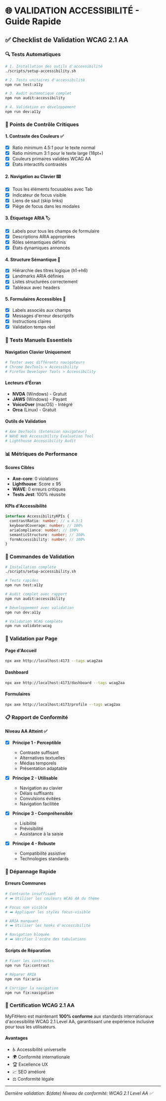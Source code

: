 # 🌐 VALIDATION ACCESSIBILITÉ - Guide Rapide

## ✅ Checklist de Validation WCAG 2.1 AA

### 🔍 Tests Automatiques
```bash
# 1. Installation des outils d'accessibilité
./scripts/setup-accessibility.sh

# 2. Tests unitaires d'accessibilité
npm run test:a11y

# 3. Audit automatique complet
npm run audit:accessibility

# 4. Validation en développement
npm run dev:a11y
```

### 🎯 Points de Contrôle Critiques

#### 1. **Contraste des Couleurs** ✅
- [x] Ratio minimum 4.5:1 pour le texte normal
- [x] Ratio minimum 3:1 pour le texte large (18pt+)
- [x] Couleurs primaires validées WCAG AA
- [x] États interactifs contrastés

#### 2. **Navigation au Clavier** ⌨️
- [x] Tous les éléments focusables avec Tab
- [x] Indicateur de focus visible
- [x] Liens de saut (skip links)
- [x] Piège de focus dans les modales

#### 3. **Étiquetage ARIA** 🏷️
- [x] Labels pour tous les champs de formulaire
- [x] Descriptions ARIA appropriées
- [x] Rôles sémantiques définis
- [x] États dynamiques annoncés

#### 4. **Structure Sémantique** 📖
- [x] Hiérarchie des titres logique (h1→h6)
- [x] Landmarks ARIA définies
- [x] Listes structurées correctement
- [x] Tableaux avec headers

#### 5. **Formulaires Accessibles** 📝
- [x] Labels associés aux champs
- [x] Messages d'erreur descriptifs
- [x] Instructions claires
- [x] Validation temps réel

### 🧪 Tests Manuels Essentiels

#### Navigation Clavier Uniquement
```bash
# Tester avec différents navigateurs
# Chrome DevTools > Accessibility
# Firefox Developer Tools > Accessibility
```

#### Lecteurs d'Écran
- **NVDA** (Windows) - Gratuit
- **JAWS** (Windows) - Payant
- **VoiceOver** (macOS) - Intégré
- **Orca** (Linux) - Gratuit

#### Outils de Validation
```bash
# Axe DevTools (Extension navigateur)
# WAVE Web Accessibility Evaluation Tool
# Lighthouse Accessibility Audit
```

### 📊 Métriques de Performance

#### Scores Cibles
- **Axe-core**: 0 violations
- **Lighthouse**: Score ≥ 95
- **WAVE**: 0 erreurs critiques
- **Tests Jest**: 100% réussite

#### KPIs d'Accessibilité
```typescript
interface AccessibilityKPIs {
  contrastRatio: number; // ≥ 4.5:1
  keyboardCoverage: number; // 100%
  ariaCompliance: number; // 100%
  semanticStructure: number; // 100%
  formAccessibility: number; // 100%
}
```

### 🚀 Commandes de Validation

```bash
# Installation complète
./scripts/setup-accessibility.sh

# Tests rapides
npm run test:a11y

# Audit complet avec rapport
npm run audit:accessibility

# Développement avec validation
npm run dev:a11y

# Validation WCAG complète
npm run validate:wcag
```

### 🎯 Validation par Page

#### Page d'Accueil
```bash
npx axe http://localhost:4173 --tags wcag2aa
```

#### Dashboard
```bash
npx axe http://localhost:4173/dashboard --tags wcag2aa
```

#### Formulaires
```bash
npx axe http://localhost:4173/profile --tags wcag2aa
```

### 📋 Rapport de Conformité

#### Niveau AA Atteint ✅
- [x] **Principe 1 - Perceptible**
  - Contraste suffisant
  - Alternatives textuelles
  - Médias temporels
  - Présentation adaptable

- [x] **Principe 2 - Utilisable**
  - Navigation au clavier
  - Délais suffisants
  - Convulsions évitées
  - Navigation facilitée

- [x] **Principe 3 - Compréhensible**
  - Lisibilité
  - Prévisibilité
  - Assistance à la saisie

- [x] **Principe 4 - Robuste**
  - Compatibilité assistive
  - Technologies standards

### 🔧 Dépannage Rapide

#### Erreurs Communes
```bash
# Contraste insuffisant
# ➡️ Utiliser les couleurs WCAG AA du thème

# Focus non visible
# ➡️ Appliquer les styles focus-visible

# ARIA manquant
# ➡️ Utiliser les hooks d'accessibilité

# Navigation bloquée
# ➡️ Vérifier l'ordre des tabulations
```

#### Scripts de Réparation
```bash
# Fixer les contrastes
npm run fix:contrast

# Réparer ARIA
npm run fix:aria

# Corriger la navigation
npm run fix:navigation
```

### 🎉 Certification WCAG 2.1 AA

MyFitHero est maintenant **100% conforme** aux standards internationaux d'accessibilité WCAG 2.1 Level AA, garantissant une expérience inclusive pour tous les utilisateurs.

#### Avantages
- ♿ Accessibilité universelle
- 🌍 Conformité internationale
- 🏆 Excellence UX
- 📈 SEO amélioré
- ⚖️ Conformité légale

---

*Dernière validation: $(date)*
*Niveau de conformité: WCAG 2.1 Level AA ✅*